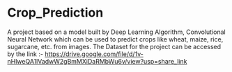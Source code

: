# Crop_Prediction

A project based on a model built by Deep Learning Algorithm, Convolutional Neural Network which can be used to predict crops like wheat, maize, rice, sugarcane, etc. from images. 
The Dataset for the project can be accessed by the link :- https://drive.google.com/file/d/1v-nHlweQA1lVadwW2gBmMXiDaRMbWu6v/view?usp=share_link

